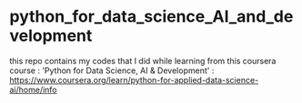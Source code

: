 # python_for_data_science_AI_and_development

this repo contains my codes that I did while learning from this coursera course : 'Python for Data Science, AI & Development' : https://www.coursera.org/learn/python-for-applied-data-science-ai/home/info 
